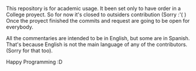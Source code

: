 This repository is for academic usage. It been set only to have order in a College proyect. 
So for now it's closed to outsiders contribution (Sorry :'( )
Once the proyect finished the commits and request are going to be open for everybody.

All the commentaries are intended to be in English, but some are in Spanish. That's  because English is not the main language of any of the contributors. (Sorry for that too).

Happy Programming :D

